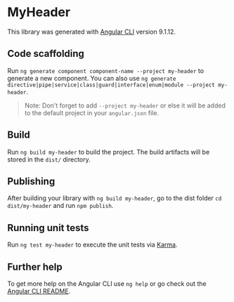 # MyHeader

This library was generated with [Angular CLI](https://github.com/angular/angular-cli) version 9.1.12.

## Code scaffolding

Run `ng generate component component-name --project my-header` to generate a new component. You can also use `ng generate directive|pipe|service|class|guard|interface|enum|module --project my-header`.
> Note: Don't forget to add `--project my-header` or else it will be added to the default project in your `angular.json` file. 

## Build

Run `ng build my-header` to build the project. The build artifacts will be stored in the `dist/` directory.

## Publishing

After building your library with `ng build my-header`, go to the dist folder `cd dist/my-header` and run `npm publish`.

## Running unit tests

Run `ng test my-header` to execute the unit tests via [Karma](https://karma-runner.github.io).

## Further help

To get more help on the Angular CLI use `ng help` or go check out the [Angular CLI README](https://github.com/angular/angular-cli/blob/master/README.md).
